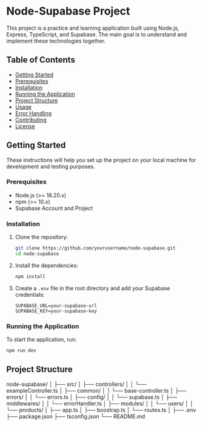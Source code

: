 # Node-Supabase Project

This project is a practice and learning application built using Node.js, Express, TypeScript, and Supabase. The main goal is to understand and implement these technologies together.

## Table of Contents

- [Getting Started](#getting-started)
- [Prerequisites](#prerequisites)
- [Installation](#installation)
- [Running the Application](#running-the-application)
- [Project Structure](#project-structure)
- [Usage](#usage)
- [Error Handling](#error-handling)
- [Contributing](#contributing)
- [License](#license)

## Getting Started

These instructions will help you set up the project on your local machine for development and testing purposes.

### Prerequisites

- Node.js (>= 18.20.x)
- npm (>= 10.x)
- Supabase Account and Project

### Installation

1. Clone the repository:

   ```bash
   git clone https://github.com/yourusername/node-supabase.git
   cd node-supabase
   ```

2. Install the dependencies:

   ```bash
   npm install
   ```

3. Create a `.env` file in the root directory and add your Supabase credentials:

   ```plaintext
   SUPABASE_URL=your-supabase-url
   SUPABASE_KEY=your-supabase-key
   ```

### Running the Application

To start the application, run:

```bash
npm run dev
```

## Project Structure

node-supabase/
│
├── src/
│ ├── controllers/
│ │ └── exampleController.ts
│ ├── common/
│ │ └── base-controller.ts
│ ├── errors/
│ │ └── errors.ts
│ ├── config/
│ │ └── supabase.ts
│ ├── middlewares/
│ │ └── errorHandler.ts
│ ├── modules/
│ │ └── users/
│ │ └── products/
│ ├── app.ts
│ ├── boostrap.ts
│ └── routes.ts
│
├── .env
├── package.json
├── tsconfig.json
└── README.md
